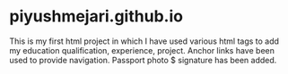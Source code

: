 # piyushmejari.github.io
This is my first html project in which I have used various html tags to add my education qualification, experience, project.
Anchor links have been used to provide navigation.
Passport photo $ signature has been added. 
